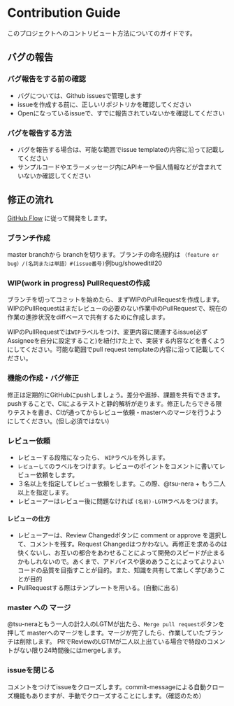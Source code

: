 # Contribution Guide

このプロジェクトへのコントリビュート方法についてのガイドです。

## バグの報告

### バグ報告をする前の確認

- バグについては、Github issuesで管理します
- issueを作成する前に、正しいリポジトリかを確認してください
- Openになっているissueで、すでに報告されていないかを確認してください

### バグを報告する方法

- バグを報告する場合は、可能な範囲でissue templateの内容に沿って記載してください
- サンプルコードやエラーメッセージ内にAPIキーや個人情報などが含まれていないか確認してください

## 修正の流れ

[GitHub Flow](https://gist.github.com/Gab-km/3705015) に従って開発をします。

### ブランチ作成

master branchから branchを切ります。ブランチの命名規約は `（feature or bug）/(名詞または単語）#(issue番号)`例bug/showedit#20

### WIP(work in progress) PullRequestの作成

ブランチを切ってコミットを始めたら、まずWIPのPullRequestを作成します。 WIPのPullRequestはまだレビューの必要のない作業中のPullRequestで、現在の作業の進捗状況をdiffベースで共有するために作成します。

WIPのPullRequestでは`WIP`ラベルをつけ、変更内容に関連するissue(必ずAssigneeを自分に設定すること)を紐付けた上で、実装する内容などを書くようにしてください。可能な範囲でpull request templateの内容に沿って記載してください。

### 機能の作成・バグ修正

修正は定期的にGitHubにpushしましょう。差分や進捗、課題を共有できます。pushすることで、CIによるテストと静的解析が走ります。修正したらできる限りテストを書き、CIが通ってからレビュー依頼・masterへのマージを行うようにしてください。(但し必須ではない)

### レビュー依頼

* レビューする段階になったら、 `WIP`ラベルを外します。
* `レビューして`のラベルをつけます。レビューのポイントをコメントに書いてレビュー依頼をします。
* ３名以上を指定してレビュー依頼をします。この際、@tsu-nera + もう二人以上を指定します。
* レビューアーはレビュー後に問題なければ `(名前)-LGTM`ラベルをつけます。

#### レビューの仕方
* レビューアーは、Review Changedボタンに comment or approve を選択して、コメントを残す。Request Changedはつかわない。再修正を求めるのは快くないし、お互いの都合をあわせることによって開発のスピードが止まるかもしれないので。あくまで、アドバイスや褒めあうことによってよりよいコードの品質を目指すことが目的。また、知識を共有して楽しく学びあうことが目的
* PullRequestする際はテンプレートを用いる。(自動に出る)

### master への マージ

@tsu-neraともう一人の計2人のLGTMが出たら、`Merge pull request`ボタンを押して masterへのマージをします。マージが完了したら、作業していたブランチは削除します。
PRでReviewのLGTMが二人以上出ている場合で特段のコメントがない限り24時間後にはmergeします。

### issueを閉じる

コメントをつけてissueをクローズします。commit-messageによる自動クローズ機能もありますが、手動でクローズすることにします。（確認のため）

